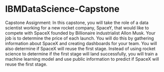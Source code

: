 # IBMDataScience-Capstone
Capstone Assignment: In this capstone, you will take the role of a data scientist working for a new rocket company, SpaceY, that would like to compete with SpaceX founded by Billionaire industrialist Allon Musk. Your job is to determine the price of each launch. You will do this by gathering information about SpaceX and creating dashboards for your team. You will also determine if SpaceX will reuse the first stage. Instead of using rocket science to determine if the first stage will land successfully, you will train a machine learning model and use public information to predict if SpaceX will reuse the first stage.
